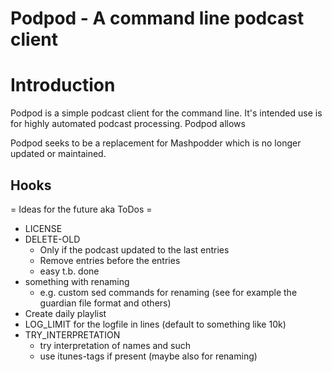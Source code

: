 
#  Podpod - A command line podcast client

# Introduction 
Podpod is a simple podcast client for the command line. It's intended
use is for highly automated podcast processing.
Podpod allows 

Podpod seeks to be a replacement for Mashpodder which is no longer updated or maintained.


## Hooks

= Ideas for the future aka ToDos =

- LICENSE
- DELETE-OLD
  - Only if the podcast updated to the last <n> entries
  - Remove entries before the <n> entries
  - easy t.b. done 
- something with renaming
  - e.g. custom sed commands for renaming (see for example the guardian file format and others)
- Create daily playlist
- LOG_LIMIT for the logfile in lines (default to something like 10k)
- TRY_INTERPRETATION
  - try interpretation of names and such
  - use itunes-tags if present (maybe also for renaming)

